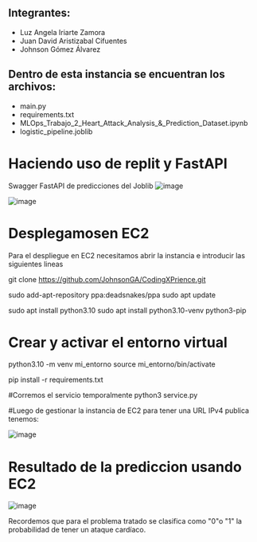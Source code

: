 
## Integrantes:
- Luz Angela Iriarte Zamora
- Juan David Aristizabal Cifuentes
- Johnson Gómez Álvarez

## Dentro de esta instancia se encuentran los archivos:

- main.py
- requirements.txt
- MLOps_Trabajo_2_Heart_Attack_Analysis_&_Prediction_Dataset.ipynb
- logistic_pipeline.joblib
# Haciendo uso de replit y FastAPI 
Swagger FastAPI de predicciones del Joblib
![image](https://github.com/user-attachments/assets/c91c830a-32f0-4ec5-ab22-b8cca3569bd8)

![image](https://github.com/user-attachments/assets/ceb755e8-a069-4eb9-b32e-8bb19de43121)

# Desplegamosen EC2
Para el despliegue en EC2 necesitamos abrir la instancia e introducir las siguientes lineas

git clone https://github.com/JohnsonGA/CodingXPrience.git

sudo add-apt-repository ppa:deadsnakes/ppa
sudo apt update

sudo apt install python3.10
sudo apt install python3.10-venv python3-pip

# Crear y activar el entorno virtual
python3.10 -m venv mi_entorno
source mi_entorno/bin/activate

pip install -r requirements.txt

#Corremos el servicio temporalmente
python3 service.py

#Luego de gestionar la instancia de EC2 para tener una URL IPv4 publica tenemos:

![image](https://github.com/user-attachments/assets/d937caf2-5028-4adf-bf0a-e23e837b68a9)

# Resultado de la prediccion usando EC2

![image](https://github.com/user-attachments/assets/98a4335c-c81f-4314-828c-2c7005c1ff43)


Recordemos que para el problema tratado se clasifica como "0"o "1" la probabilidad de tener un ataque cardíaco.
